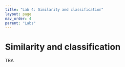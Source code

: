 ```yaml
---
title: "Lab 4: Similarity and classification"
layout: page
nav_order: 4
parent: "Labs"
---
```


# Similarity and classification

TBA